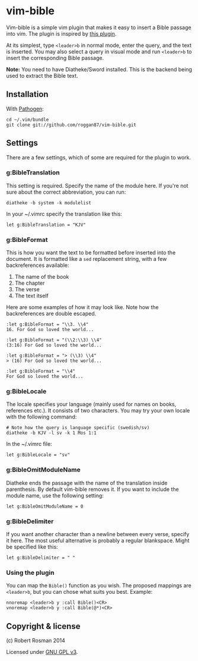 vim-bible
=========

Vim-bible is a simple vim plugin that makes it easy to insert a Bible passage
into vim. The plugin is inspired by [this plugin][1].

At its simplest, type `<leader>b` in normal mode, enter the query, and the text
is inserted. You may also select a query in visual mode and run `<leader>b` to
insert the corresponding Bible passage.

**Note:** You need to have Diatheke/Sword installed. This is the backend being
    used to extract the Bible text.


Installation
------------

With [Pathogen][2]:

    cd ~/.vim/bundle
    git clone git://github.com/roggan87/vim-bible.git


Settings
--------

There are a few settings, which of some are required for the plugin to work.

### g:BibleTranslation

This setting is required. Specify the name of the module here. If you're not
sure about the correct abbreviation, you can run:

    diatheke -b system -k modulelist

In your ~/.vimrc specify the translation like this:

    let g:BibleTranslation = "KJV"


### g:BibleFormat

This is how you want the text to be formatted before inserted into the document.
It is formatted like a `sed` replacement string, with a few backreferences
available:

  1. The name of the book
  2. The chapter
  3. The verse
  4. The text itself

Here are some examples of how it may look like. Note how the backreferences are
double escaped.

    :let g:BibleFormat = "\\3. \\4"
    16. For God so loved the world...

    :let g:BibleFormat = "(\\2:\\3) \\4"
    (3:16) For God so loved the world...

    :let g:BibleFormat = "> (\\3) \\4"
    > (16) For God so loved the world...

    :let g:BibleFormat = "\\4"
    For God so loved the world...


### g:BibleLocale

The locale specifies your language (mainly used for names on books, references
etc.). It consists of two characters. You may try your own locale with the
following command:

    # Note how the query is language specific (swedish/sv)
    diatheke -b KJV -l sv -k 1 Mos 1:1

In the ~/.vimrc file:

    let g:BibleLocale = "sv"


### g:BibleOmitModuleName

Diatheke ends the passage with the name of the translation inside parenthesis.
By default vim-bible removes it. If you want to include the module name, use the
following setting:

    let g:BibleOmitModuleName = 0


### g:BibleDelimiter

If you want another character than a newline between every verse, specify it
here. The most useful alternative is probably a regular blankspace. Might be
specified like this:

    let g:BibleDelimiter = " "


### Using the plugin

You can map the `Bible()` function as you wish. The proposed mappings are
`<leader>b`, but you can chose what suits you best. Example:

    nnoremap <leader>b y :call Bible()<CR>
    vnoremap <leader>b y :call Bible(@*)<CR>


Copyright & license
-------------------

(c) Robert Rosman 2014

Licensed under [GNU GPL v3][3].


[1]: http://pastebin.com/pVgEpnJz
[2]: https://github.com/tpope/vim-pathogen
[3]: http://www.gnu.org/licenses/gpl.txt
